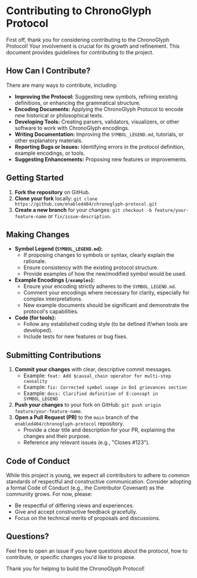 # Contributing to ChronoGlyph Protocol

First off, thank you for considering contributing to the ChronoGlyph Protocol! Your involvement is crucial for its growth and refinement. This document provides guidelines for contributing to the project.

## How Can I Contribute?

There are many ways to contribute, including:

* **Improving the Protocol:** Suggesting new symbols, refining existing definitions, or enhancing the grammatical structure.
* **Encoding Documents:** Applying the ChronoGlyph Protocol to encode new historical or philosophical texts.
* **Developing Tools:** Creating parsers, validators, visualizers, or other software to work with ChronoGlyph encodings.
* **Writing Documentation:** Improving the `SYMBOL_LEGEND.md`, tutorials, or other explanatory materials.
* **Reporting Bugs or Issues:** Identifying errors in the protocol definition, example encodings, or tools.
* **Suggesting Enhancements:** Proposing new features or improvements.

## Getting Started

1.  **Fork the repository** on GitHub.
2.  **Clone your fork** locally: `git clone https://github.com/enabled404/chronoglyph-protocol.git`
3.  **Create a new branch** for your changes: `git checkout -b feature/your-feature-name` or `fix/issue-description`.

## Making Changes

* **Symbol Legend (`SYMBOL_LEGEND.md`):**
    * If proposing changes to symbols or syntax, clearly explain the rationale.
    * Ensure consistency with the existing protocol structure.
    * Provide examples of how the new/modified symbol would be used.
* **Example Encodings (`/examples`):**
    * Ensure your encoding strictly adheres to the `SYMBOL_LEGEND.md`.
    * Comment your encodings where necessary for clarity, especially for complex interpretations.
    * New example documents should be significant and demonstrate the protocol's capabilities.
* **Code (for tools):**
    * Follow any established coding style (to be defined if/when tools are developed).
    * Include tests for new features or bug fixes.

## Submitting Contributions

1.  **Commit your changes** with clear, descriptive commit messages.
    * Example: `feat: Add §causal_chain operator for multi-step causality`
    * Example: `fix: Corrected symbol usage in DoI grievances section`
    * Example: `docs: Clarified definition of Ε:concept in SYMBOL_LEGEND`
2.  **Push your changes** to your fork on GitHub: `git push origin feature/your-feature-name`.
3.  **Open a Pull Request (PR)** to the `main` branch of the `enabled404/chronoglyph-protocol` repository.
    * Provide a clear title and description for your PR, explaining the changes and their purpose.
    * Reference any relevant issues (e.g., "Closes #123").

## Code of Conduct

While this project is young, we expect all contributors to adhere to common standards of respectful and constructive communication. Consider adopting a formal Code of Conduct (e.g., the Contributor Covenant) as the community grows. For now, please:
* Be respectful of differing views and experiences.
* Give and accept constructive feedback gracefully.
* Focus on the technical merits of proposals and discussions.

## Questions?

Feel free to open an issue if you have questions about the protocol, how to contribute, or specific changes you'd like to propose.

Thank you for helping to build the ChronoGlyph Protocol!
